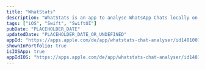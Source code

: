 ```yaml
---
title: "WhatStats"
description: "WhatStats is an app to analyse WhatsApp Chats locally on your device"
tags: ["iOS", "Swift", "SwiftUI"]
pubDate: "PLACEHOLDER_DATE"
updatedDate: "PLACEHOLDER_DATE_OR_UNDEFINED"
appId: "https://apps.apple.com/de/app/whatstats-chat-analyser/id1481007233?l=en"
shownInPortfolio: true
isIOSApp: true
appIdIOS: "https://apps.apple.com/de/app/whatstats-chat-analyser/id1481007233?l=en"
---
```


